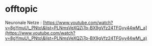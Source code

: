 # offtopic

Neuronale Netze : [https://www.youtube.com/watch?v=8gYmuU\_PNto\&list=PLNmsVeXQZj7p-BX9gVfz24TFGyy44wM\_a](https://www.youtube.com/watch?v=8gYmuU\_PNto\&list=PLNmsVeXQZj7p-BX9gVfz24TFGyy44wM\_a)

